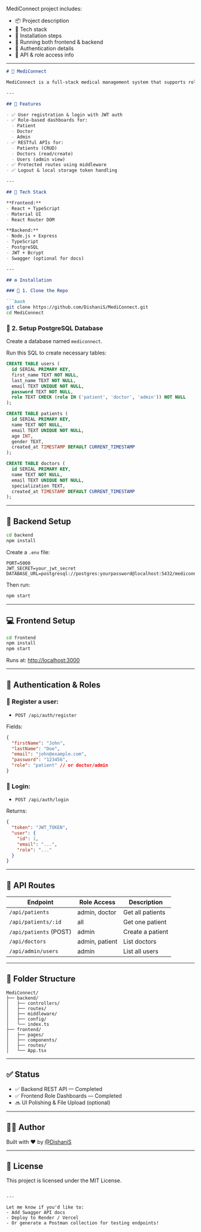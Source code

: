 MediConnect project includes:

- 📦 Project description
- 🧠 Tech stack
- 🔧 Installation steps
- 🚀 Running both frontend & backend
- 🔐 Authentication details
- 🧪 API & role access info

---


```md
# 🏥 MediConnect

MediConnect is a full-stack medical management system that supports role-based dashboards for patients, doctors, and admins. Built with React, TypeScript, Node.js, Express, PostgreSQL, and Material UI, it provides a modern and secure interface for managing medical data.

---

## 🚀 Features

- ✅ User registration & login with JWT auth
- ✅ Role-based dashboards for:
  - Patient
  - Doctor
  - Admin
- ✅ RESTful APIs for:
  - Patients (CRUD)
  - Doctors (read/create)
  - Users (admin view)
- ✅ Protected routes using middleware
- ✅ Logout & local storage token handling

---

## 🧠 Tech Stack

**Frontend:**
- React + TypeScript
- Material UI
- React Router DOM

**Backend:**
- Node.js + Express
- TypeScript
- PostgreSQL
- JWT + Bcrypt
- Swagger (optional for docs)

---

## ⚙️ Installation

### 🔹 1. Clone the Repo

```bash
git clone https://github.com/DishaniS/MediConnect.git
cd MediConnect
```

### 🔹 2. Setup PostgreSQL Database

Create a database named `mediconnect`.

Run this SQL to create necessary tables:

```sql
CREATE TABLE users (
  id SERIAL PRIMARY KEY,
  first_name TEXT NOT NULL,
  last_name TEXT NOT NULL,
  email TEXT UNIQUE NOT NULL,
  password TEXT NOT NULL,
  role TEXT CHECK (role IN ('patient', 'doctor', 'admin')) NOT NULL
);

CREATE TABLE patients (
  id SERIAL PRIMARY KEY,
  name TEXT NOT NULL,
  email TEXT UNIQUE NOT NULL,
  age INT,
  gender TEXT,
  created_at TIMESTAMP DEFAULT CURRENT_TIMESTAMP
);

CREATE TABLE doctors (
  id SERIAL PRIMARY KEY,
  name TEXT NOT NULL,
  email TEXT UNIQUE NOT NULL,
  specialization TEXT,
  created_at TIMESTAMP DEFAULT CURRENT_TIMESTAMP
);
```

---

## 🔧 Backend Setup

```bash
cd backend
npm install
```

Create a `.env` file:

```
PORT=5000
JWT_SECRET=your_jwt_secret
DATABASE_URL=postgresql://postgres:yourpassword@localhost:5432/mediconnect
```

Then run:
```bash
npm start
```

---

## 💻 Frontend Setup

```bash
cd frontend
npm install
npm start
```

Runs at: [http://localhost:3000](http://localhost:3000)

---

## 🔐 Authentication & Roles

### 🔸 Register a user:

- `POST /api/auth/register`

Fields:
```json
{
  "firstName": "John",
  "lastName": "Doe",
  "email": "john@example.com",
  "password": "123456",
  "role": "patient" // or doctor/admin
}
```

### 🔸 Login:

- `POST /api/auth/login`

Returns:
```json
{
  "token": "JWT_TOKEN",
  "user": {
    "id": 1,
    "email": "...",
    "role": "..."
  }
}
```

---

## 🧪 API Routes

| Endpoint | Role Access | Description |
|----------|-------------|-------------|
| `/api/patients` | admin, doctor | Get all patients |
| `/api/patients/:id` | all | Get one patient |
| `/api/patients` (POST) | admin | Create a patient |
| `/api/doctors` | admin, patient | List doctors |
| `/api/admin/users` | admin | List all users |

---

## 📁 Folder Structure

```
MediConnect/
├── backend/
│   ├── controllers/
│   ├── routes/
│   ├── middleware/
│   ├── config/
│   └── index.ts
├── frontend/
│   ├── pages/
│   ├── components/
│   ├── routes/
│   └── App.tsx
```

---

## ✅ Status

- ✅ Backend REST API — Completed
- ✅ Frontend Role Dashboards — Completed
- 🔜 UI Polishing & File Upload (optional)

---

## 🧑‍💻 Author

Built with ❤️ by [@DishaniS](https://github.com/DishaniS)

---

## 📜 License

This project is licensed under the MIT License.
```

---

Let me know if you'd like to:
- Add Swagger API docs
- Deploy to Render / Vercel
- Or generate a Postman collection for testing endpoints!